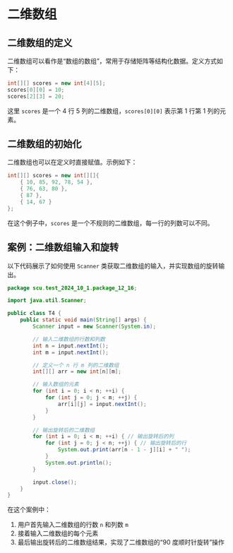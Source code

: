 # 二维数组

## 二维数组的定义

二维数组可以看作是“数组的数组”，常用于存储矩阵等结构化数据。定义方式如下：

```java
int[][] scores = new int[4][5];
scores[0][0] = 10;
scores[2][3] = 20;
```

这里 `scores` 是一个 4 行 5 列的二维数组，`scores[0][0]` 表示第 1 行第 1 列的元素。

## 二维数组的初始化

二维数组也可以在定义时直接赋值。示例如下：

```java
int[][] scores = new int[][]{
    { 10, 85, 92, 78, 54 },
    { 76, 63, 80 },
    { 87 },
    { 14, 67 }
};
```

在这个例子中，`scores` 是一个不规则的二维数组，每一行的列数可以不同。

## 案例：二维数组输入和旋转

以下代码展示了如何使用 `Scanner` 类获取二维数组的输入，并实现数组的旋转输出。

```java
package scu.test_2024_10_1.package_12_16;

import java.util.Scanner;

public class T4 {
    public static void main(String[] args) {
        Scanner input = new Scanner(System.in);

        // 输入二维数组的行数和列数
        int n = input.nextInt();
        int m = input.nextInt();

        // 定义一个 n 行 m 列的二维数组
        int[][] arr = new int[n][m];

        // 输入数组的元素
        for (int i = 0; i < n; ++i) {
            for (int j = 0; j < m; ++j) {
                arr[i][j] = input.nextInt();
            }
        }

        // 输出旋转后的二维数组
        for (int i = 0; i < m; ++i) { // 输出旋转后的列
            for (int j = 0; j < n; ++j) { // 输出旋转后的行
                System.out.print(arr[n - 1 - j][i] + " ");
            }
            System.out.println();
        }

        input.close();
    }
}
```

在这个案例中：

1. 用户首先输入二维数组的行数 `n` 和列数 `m`
2. 接着输入二维数组的每个元素
3. 最后输出旋转后的二维数组结果，实现了二维数组的“90 度顺时针旋转”操作

